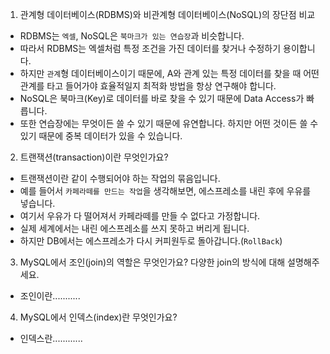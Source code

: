 1. 관계형 데이터베이스(RDBMS)와 비관계형 데이터베이스(NoSQL)의 장단점 비교

- RDBMS는 `엑셀`, NoSQL은 `북마크가 있는 연습장`과 비슷합니다. 
- 따라서 RDBMS는 엑셀처럼 특정 조건을 가진 데이터를 찾거나 수정하기 용이합니다. 
- 하지만 `관계`형 데이터베이스이기 때문에, A와 관계 있는 특정 데이터를 찾을 때 어떤 관계를 타고 들어가야 효율적일지 최적화 방법을 항상 연구해야 합니다.
- NoSQL은 북마크(Key)로 데이터를 바로 찾을 수 있기 때문에 Data Access가 빠릅니다. 
- 또한 연습장에는 무엇이든 쓸 수 있기 때문에 유연합니다. 하지만 어떤 것이든 쓸 수 있기 때문에 중복 데이터가 있을 수 있습니다. 

2. 트랜잭션(transaction)이란 무엇인가요?

- 트랜잭션이란 같이 수행되어야 하는 작업의 묶음입니다.
- 예를 들어서 `카페라떼를 만드는 작업`을 생각해보면, 에스프레소를 내린 후에 우유를 넣습니다. 
- 여기서 우유가 다 떨어져서 카페라떼를 만들 수 없다고 가정합니다. 
- 실제 세계에서는 내린 에스프레소를 쓰지 못하고 버리게 됩니다. 
- 하지만 DB에서는 에스프레소가 다시 커피원두로 돌아갑니다.(`RollBack`)


3. MySQL에서 조인(join)의 역할은 무엇인가요? 다양한 join의 방식에 대해 설명해주세요.

- 조인이란...........

4. MySQL에서 인덱스(index)란 무엇인가요?

- 인덱스란............
